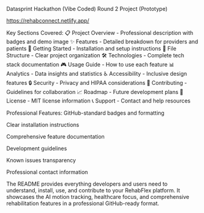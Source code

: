 Datasprint Hackathon (Vibe Coded) Round 2 Project (Prototype)

https://rehabconnect.netlify.app/

Key Sections Covered:
📋 Project Overview - Professional description with badges and demo image
✨ Features - Detailed breakdown for providers and patients
🚀 Getting Started - Installation and setup instructions
📁 File Structure - Clear project organization
🛠️ Technologies - Complete tech stack documentation
🎮 Usage Guide - How to use each feature
📊 Analytics - Data insights and statistics
♿ Accessibility - Inclusive design features
🔒 Security - Privacy and HIPAA considerations
🤝 Contributing - Guidelines for collaboration
📈 Roadmap - Future development plans
📄 License - MIT license information
📞 Support - Contact and help resources

Professional Features:
GitHub-standard badges and formatting

Clear installation instructions

Comprehensive feature documentation

Development guidelines

Known issues transparency

Professional contact information

The README provides everything developers and users need to understand, install, use, and contribute to your RehabFlex platform. It showcases the AI motion tracking, healthcare focus, and comprehensive rehabilitation features in a professional GitHub-ready format.

